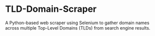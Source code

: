 # TLD-Domain-Scraper
A Python-based web scraper using Selenium to gather domain names across multiple Top-Level Domains (TLDs) from search engine results.
